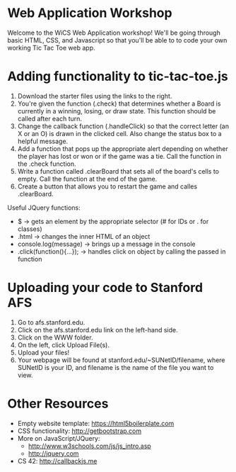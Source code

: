 # Web Application Workshop
Welcome to the WiCS Web Application workshop! We'll be going through basic HTML, CSS, and Javascript so that you'll be able to to code your own working Tic Tac Toe web app.

# Adding functionality to tic-tac-toe.js
1.  Download the starter files using the links to the right.
2.  You're given the function (.check) that determines whether a Board is currently in a winning, losing, or draw state. This function should be called after each turn.
3.  Change the callback function (.handleClick) so that the correct letter (an X or an O) is drawn in the clicked cell. Also change the status box to a helpful message.
4.  Add a function that pops up the appropriate alert depending on whether the player has lost or won or if the game was a tie.  Call the function in the .check function.
5.  Write a function called .clearBoard that sets all of the board's cells to empty.  Call the function at the end of the game.
6.  Create a button that allows you to restart the game and calles .clearBoard.

Useful JQuery functions:
  - $ → gets an element by the appropriate selector (# for IDs or . for classes)
  - .html → changes the inner HTML of an object
  - console.log(message) → brings up a message in the console
  - .click(function(){...}); → handles click on object by calling the passed in function
  
# Uploading your code to Stanford AFS
1.  Go to afs.stanford.edu.
2.  Click on the afs.stanford.edu link on the left-hand side.
3.  Click on the WWW folder.
4.  On the left, click Upload File(s).
5.  Upload your files!
6.  Your webpage will be found at stanford.edu/~SUNetID/filename, where SUNetID is your ID, and filename is the name of the file you want to view.

# Other Resources
- Empty website template: https://html5boilerplate.com
- CSS functionality: http://getbootstrap.com
- More on JavaScript/JQuery:
  - http://www.w3schools.com/js/js_intro.asp
  - http://jquery.com
- CS 42: http://callbackjs.me
